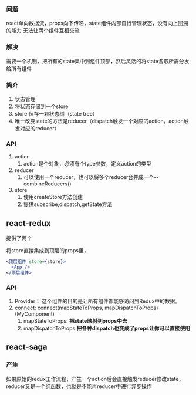 ### 问题
react单向数据流，props向下传递，state组件内部自行管理状态，没有向上回溯的能力
无法让两个组件互相交流

### 解决
需要一个机制，把所有的state集中到组件顶部，然后灵活的将state各取所需分发给所有组件

### 简介
1. 状态管理
2. 将状态存储到一个store
3. store 保存一颗状态树（state tree）
4. 唯一改变state的方法是reducer（dispatch触发一个对应的action，action触发对应的reducer）

### API

1. action
	1. action是个对象，必须有个type参数，定义action的类型
2. reducer
	1. 可以使用一个reducer，也可以将多个reducer合并成一个--combineReducers()
3. store
	1. 使用createStore方法创建
	2. 提供subscribe,dispatch,getState方法

## react-redux

提供了两个

将store直接集成到顶层的props里，
```jsx
<顶层组件 store={store}>
  <App />
</顶层组件>
```

### API
1. Provider：  这个组件的目的是让所有组件都能够访问到Redux中的数据。
2. connect: connect(mapStateToProps, mapDispatchToProps)(MyComponent)
	1. mapStateToProps: **把state映射到props中去**
	2. mapDispatchToProps:**把各种dispatch也变成了props让你可以直接使用**

## react-saga

### 产生
如果原始的redux工作流程，产生一个action后会直接触发reducer修改state，reducer又是一个纯函数，也就是不能再reducer中进行异步操作

